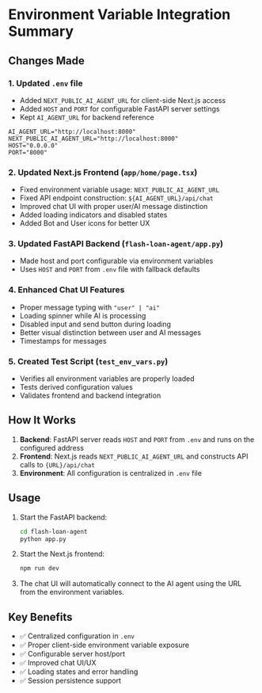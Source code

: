 # Environment Variable Integration Summary

## Changes Made

### 1. Updated `.env` file
- Added `NEXT_PUBLIC_AI_AGENT_URL` for client-side Next.js access
- Added `HOST` and `PORT` for configurable FastAPI server settings
- Kept `AI_AGENT_URL` for backend reference

```properties
AI_AGENT_URL="http://localhost:8000"
NEXT_PUBLIC_AI_AGENT_URL="http://localhost:8000"
HOST="0.0.0.0"
PORT="8000"
```

### 2. Updated Next.js Frontend (`app/home/page.tsx`)
- Fixed environment variable usage: `NEXT_PUBLIC_AI_AGENT_URL`
- Fixed API endpoint construction: `${AI_AGENT_URL}/api/chat`
- Improved chat UI with proper user/AI message distinction
- Added loading indicators and disabled states
- Added Bot and User icons for better UX

### 3. Updated FastAPI Backend (`flash-loan-agent/app.py`)
- Made host and port configurable via environment variables
- Uses `HOST` and `PORT` from `.env` file with fallback defaults

### 4. Enhanced Chat UI Features
- Proper message typing with `"user" | "ai"`
- Loading spinner while AI is processing
- Disabled input and send button during loading
- Better visual distinction between user and AI messages
- Timestamps for messages

### 5. Created Test Script (`test_env_vars.py`)
- Verifies all environment variables are properly loaded
- Tests derived configuration values
- Validates frontend and backend integration

## How It Works

1. **Backend**: FastAPI server reads `HOST` and `PORT` from `.env` and runs on the configured address
2. **Frontend**: Next.js reads `NEXT_PUBLIC_AI_AGENT_URL` and constructs API calls to `{URL}/api/chat`
3. **Environment**: All configuration is centralized in `.env` file

## Usage

1. Start the FastAPI backend:
   ```bash
   cd flash-loan-agent
   python app.py
   ```

2. Start the Next.js frontend:
   ```bash
   npm run dev
   ```

3. The chat UI will automatically connect to the AI agent using the URL from the environment variables.

## Key Benefits

- ✅ Centralized configuration in `.env`
- ✅ Proper client-side environment variable exposure
- ✅ Configurable server host/port
- ✅ Improved chat UI/UX
- ✅ Loading states and error handling
- ✅ Session persistence support
